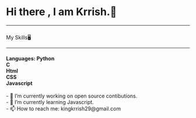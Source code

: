 <h1>Hi there , I am Krrish.🙌<br>
  <h5><hr></h5>
  My Skills🖥️
  <hr>
  <h4>Languages:
    Python <br>
    C <br>
    Html <br>
    CSS <br>
    Javascript <br>
  </h4>
</h1>
- 🔭 I’m currently working on open source contibutions. <br>
- 🌱 I’m currently learning Javascript.<br>
- 📫 How to reach me: kingkrrish29@gmail.com<br>
